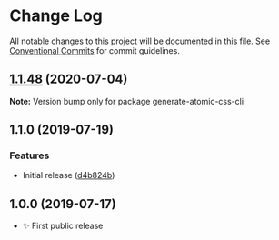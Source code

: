 # Change Log

All notable changes to this project will be documented in this file.
See [Conventional Commits](https://conventionalcommits.org) for commit guidelines.

## [1.1.48](https://gitlab.com/codsen/codsen/compare/generate-atomic-css-cli@1.1.47...generate-atomic-css-cli@1.1.48) (2020-07-04)

**Note:** Version bump only for package generate-atomic-css-cli





## 1.1.0 (2019-07-19)

### Features

- Initial release ([d4b824b](https://gitlab.com/codsen/codsen/commit/d4b824b))

## 1.0.0 (2019-07-17)

- ✨ First public release
